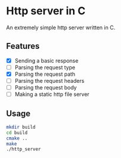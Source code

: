 # Http server in C

An extremely simple http server written in C.

## Features

- [x] Sending a basic response
- [ ] Parsing the request type
- [x] Parsing the request path
- [ ] Parsing the request headers
- [ ] Parsing the request body
- [ ] Making a static http file server

## Usage

```bash
mkdir build
cd build
cmake ..
make
./http_server
```